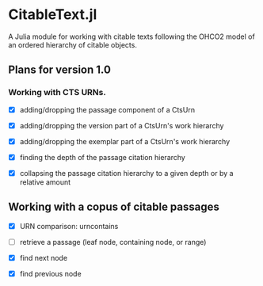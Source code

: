 # CitableText.jl

A Julia module for working with citable texts following the OHCO2 model of an ordered hierarchy of citable objects.

## Plans for version 1.0


### Working with CTS URNs.


- [x] adding/dropping the passage component of a CtsUrn
- [x] adding/dropping the version part of a CtsUrn's work hierarchy
- [x] adding/dropping the exemplar part of a CtsUrn's work hierarchy
- [x] finding the depth of the passage citation hierarchy
- [x] collapsing the passage citation hierarchy to a given depth or by a relative amount





## Working with a copus of citable passages



- [x] URN comparison: urncontains 
- [ ] retrieve a passage (leaf node, containing node, or range)
- [x] find next node
- [x] find previous node


